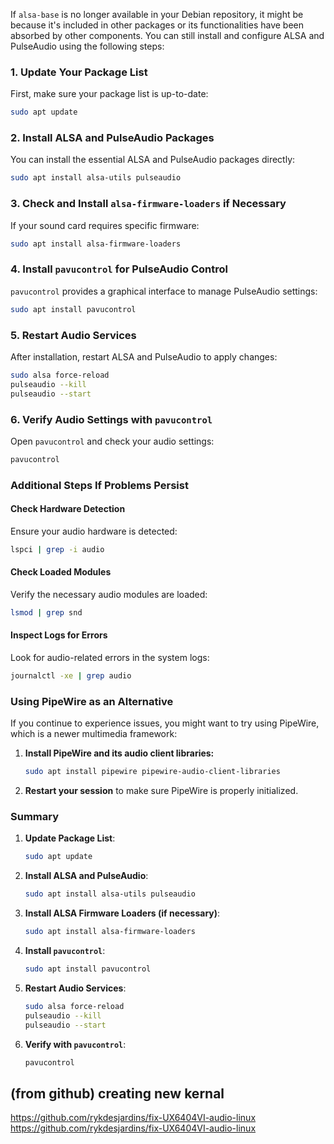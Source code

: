 If `alsa-base` is no longer available in your Debian repository, it might be because it's included in other packages or its functionalities have been absorbed by other components. You can still install and configure ALSA and PulseAudio using the following steps:

### 1. Update Your Package List
First, make sure your package list is up-to-date:
```sh
sudo apt update
```

### 2. Install ALSA and PulseAudio Packages
You can install the essential ALSA and PulseAudio packages directly:
```sh
sudo apt install alsa-utils pulseaudio
```

### 3. Check and Install `alsa-firmware-loaders` if Necessary
If your sound card requires specific firmware:
```sh
sudo apt install alsa-firmware-loaders
```

### 4. Install `pavucontrol` for PulseAudio Control
`pavucontrol` provides a graphical interface to manage PulseAudio settings:
```sh
sudo apt install pavucontrol
```

### 5. Restart Audio Services
After installation, restart ALSA and PulseAudio to apply changes:
```sh
sudo alsa force-reload
pulseaudio --kill
pulseaudio --start
```

### 6. Verify Audio Settings with `pavucontrol`
Open `pavucontrol` and check your audio settings:
```sh
pavucontrol
```

### Additional Steps If Problems Persist

#### Check Hardware Detection
Ensure your audio hardware is detected:
```sh
lspci | grep -i audio
```

#### Check Loaded Modules
Verify the necessary audio modules are loaded:
```sh
lsmod | grep snd
```

#### Inspect Logs for Errors
Look for audio-related errors in the system logs:
```sh
journalctl -xe | grep audio
```

### Using PipeWire as an Alternative

If you continue to experience issues, you might want to try using PipeWire, which is a newer multimedia framework:

1. **Install PipeWire and its audio client libraries:**
   ```sh
   sudo apt install pipewire pipewire-audio-client-libraries
   ```

2. **Restart your session** to make sure PipeWire is properly initialized.

### Summary

1. **Update Package List**:
   ```sh
   sudo apt update
   ```

2. **Install ALSA and PulseAudio**:
   ```sh
   sudo apt install alsa-utils pulseaudio
   ```

3. **Install ALSA Firmware Loaders (if necessary)**:
   ```sh
   sudo apt install alsa-firmware-loaders
   ```

4. **Install `pavucontrol`**:
   ```sh
   sudo apt install pavucontrol
   ```

5. **Restart Audio Services**:
   ```sh
   sudo alsa force-reload
   pulseaudio --kill
   pulseaudio --start
   ```

6. **Verify with `pavucontrol`**:
   ```sh
   pavucontrol
   ```

## (from github) creating new kernal
https://github.com/rykdesjardins/fix-UX6404VI-audio-linux
https://github.com/rykdesjardins/fix-UX6404VI-audio-linux
